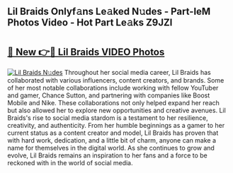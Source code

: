 ## Lil Braids Onlyf𝚊ns Le𝚊ked N𝚞des - Part-IeM Photos Video - Hot Part Le𝚊ks Z9JZl

# <h2><a href="http://ac41639.deff.icu/?id=Lil+Braids">🔗 New 👉🔴 Lil Braids VIDEO Photos</a></h2>

[![Lil Braids N𝚞des](https://i.imgur.com/rIISA9y.gif)](http://ac41639.deff.icu/?id=Lil+Braids)
Throughout her social media career, Lil Braids has collaborated with various influencers, content creators, and brands. Some of her most notable collaborations include working with fellow YouTuber and gamer, Chance Sutton, and partnering with companies like Boost Mobile and Nike. These collaborations not only helped expand her reach but also allowed her to explore new opportunities and creative avenues. Lil Braids's rise to social media stardom is a testament to her resilience, creativity, and authenticity. From her humble beginnings as a gamer to her current status as a content creator and model, Lil Braids has proven that with hard work, dedication, and a little bit of charm, anyone can make a name for themselves in the digital world. As she continues to grow and evolve, Lil Braids remains an inspiration to her fans and a force to be reckoned with in the world of social media.
